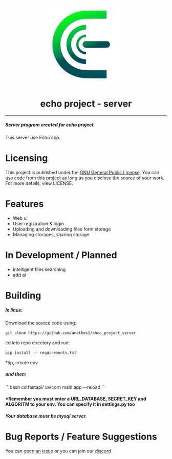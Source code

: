 <p align="center">
    <img src="/repo/scr/logo.png" width="50%" alt="echo">
</p>

<h1 align="center">echo project - server</h1>

---

<h5>Server program created for echo project. </h5>
This server use Echo app.

# Licensing
This project is published under the [GNU General Public License](https://github.com/antekes1/echo_project_server/blob/main/LICENSE.txt).
You can use code from this project as long as you disclose the source of your work. For more details, view LICENSE.

# Features
- Web ui
- User registration & login
- Uploading and downloading files form storage
- Managing storages, sharing storage

# In Development / Planned

- intelligent files searching
- add ai

# Building

<h5> In linux: </h5> 
Download the source code using:

```bash
git clone https://github.com/anetkes1/ehco_project_server
```

cd into repo directory and run:

```bash
pip install -r requirements.txt
```
*tip, create env
<h5>and then: </h5>
```bash
cd fastapi/
uvicorn main:app --reload
```
<h4>*Remember you must enter a URL_DATABASE, SECRET_KEY and ALGORITM to your env. You can specify it in settings.py too</h4>
<h5>Your database must be mysql server. </h5> 

# Bug Reports / Feature Suggestions

You can [open an issue](https://github.com/antekes1/echo_project_server/issues) 
or you can join our [discord](https://discord.gg/dRMjjtWjdc)
